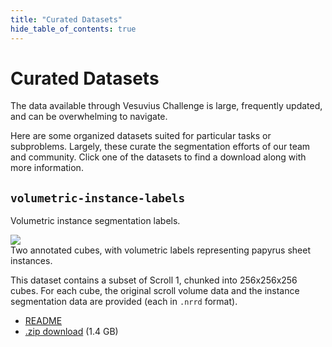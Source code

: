 ```yaml
---
title: "Curated Datasets"
hide_table_of_contents: true
---
```


<head>
  <html data-theme="dark" />

  <meta
    name="description"
    content="A $1,000,000+ machine learning and computer vision competition"
  />

  <meta property="og:type" content="website" />
  <meta property="og:url" content="https://scrollprize.org" />
  <meta property="og:title" content="Vesuvius Challenge" />
  <meta
    property="og:description"
    content="A $1,000,000+ machine learning and computer vision competition"
  />
  <meta
    property="og:image"
    content="https://scrollprize.org/img/social/opengraph.jpg"
  />

  <meta property="twitter:card" content="summary_large_image" />
  <meta property="twitter:url" content="https://scrollprize.org" />
  <meta property="twitter:title" content="Vesuvius Challenge" />
  <meta
    property="twitter:description"
    content="A $1,000,000+ machine learning and computer vision competition"
  />
  <meta
    property="twitter:image"
    content="https://scrollprize.org/img/social/opengraph.jpg"
  />
</head>

# Curated Datasets

The data available through Vesuvius Challenge is large, frequently updated, and can be overwhelming to navigate.

Here are some organized datasets suited for particular tasks or subproblems.
Largely, these curate the segmentation efforts of our team and community.
Click one of the datasets to find a download along with more information.

## `volumetric-instance-labels`

Volumetric instance segmentation labels.

<div className="mb-4">
  <img src="/img/data/datasets/volumetric-instance-labels.webp" className="w-[60%]"/>
  <figcaption className="mt-[-6px]">Two annotated cubes, with volumetric labels representing papyrus sheet instances.</figcaption>
</div>

This dataset contains a subset of Scroll 1, chunked into 256x256x256 cubes.
For each cube, the original scroll volume data and the instance segmentation data are provided (each in `.nrrd` format).
- [README](https://dl.ash2txt.org/full-scrolls/Scroll1/PHercParis4.volpkg/seg-volumetric-labels/README.txt)
- [.zip download](https://dl.ash2txt.org/full-scrolls/Scroll1/PHercParis4.volpkg/volumetric-instance-labels/instance-labels-harmonized.zip) (1.4 GB)
